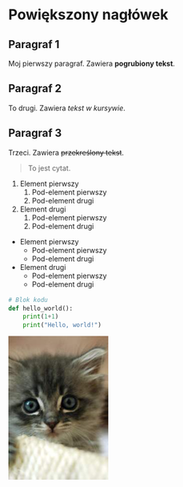 # Powiększony nagłówek

## Paragraf 1
Moj pierwszy paragraf. Zawiera **pogrubiony tekst**.

## Paragraf 2
To drugi. Zawiera *tekst w kursywie*.

## Paragraf 3
Trzeci. Zawiera ~~przekreślony tekst~~.

> To jest cytat.

1. Element pierwszy
   1. Pod-element pierwszy
   2. Pod-element drugi
2. Element drugi
   1. Pod-element pierwszy
   2. Pod-element drugi

- Element pierwszy
  - Pod-element pierwszy
  - Pod-element drugi
- Element drugi
  - Pod-element pierwszy
  - Pod-element drugi

```python
# Blok kodu
def hello_world():
    print(1+1)
    print("Hello, world!")
```
![./cat.jpeg](./cat.jpeg)
